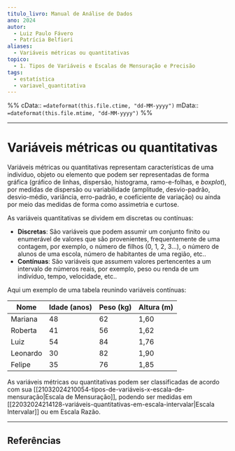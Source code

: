 ```yaml
---
titulo_livro: Manual de Análise de Dados
ano: 2024
autor:
  - Luiz Paulo Fávero
  - Patrícia Belfiori
aliases:
  - Variáveis métricas ou quantitativas
topico:
  - 1. Tipos de Variáveis e Escalas de Mensuração e Precisão
tags:
  - estatística
  - variavel_quantitativa
---
```

%%
cData:: `=dateformat(this.file.ctime, "dd-MM-yyyy")`
mData:: `=dateformat(this.file.mtime, "dd-MM-yyyy")`
%%


---
# Variáveis métricas ou quantitativas

Variáveis métricas ou quantitativas representam características de uma indivíduo, objeto ou elemento que podem ser representadas de forma gráfica (gráfico de linhas, dispersão, histograma, ramo-e-folhas, e _boxplot_), por medidas de dispersão ou variabilidade (amplitude, desvio-padrão, desvio-médio, variância, erro-padrão, e coeficiente de variação) ou ainda por meio das medidas de forma como assimetria e curtose.  

As variáveis quantitativas se dividem em discretas ou contínuas:

- **Discretas**: São variáveis que podem assumir um conjunto finito ou enumerável de valores que são provenientes, frequentemente de uma contagem, por exemplo, o número de filhos (0, 1, 2, 3...), o número de alunos de uma escola, número de habitantes de uma região, etc..
- **Contínuas**: São variáveis que assumem valores pertencentes a um intervalo de números reais, por exemplo, peso ou renda de um indivíduo, tempo, velocidade, etc..

Aqui um exemplo de uma tabela reunindo variáveis contínuas: 

| Nome     | Idade (anos) | Peso (kg) | Altura (m) |
| -------- | ------------ | --------- | ---------- |
| Mariana  | 48           | 62        | 1,60       |
| Roberta  | 41           | 56        | 1,62       |
| Luiz     | 54           | 84        | 1,76       |
| Leonardo | 30           | 82        | 1,90       |
| Felipe   | 35           | 76        | 1,85       |


As variáveis métricas ou quantitativas podem ser classificadas de acordo com sua [[21032024210054-tipos-de-variáveis-x-escala-de-mensuração|Escala de Mensuração]], podendo ser medidas em [[22032024214128-variáveis-quantitativas-em-escala-intervalar|Escala Intervalar]] ou em Escala Razão.









----
## Referências 